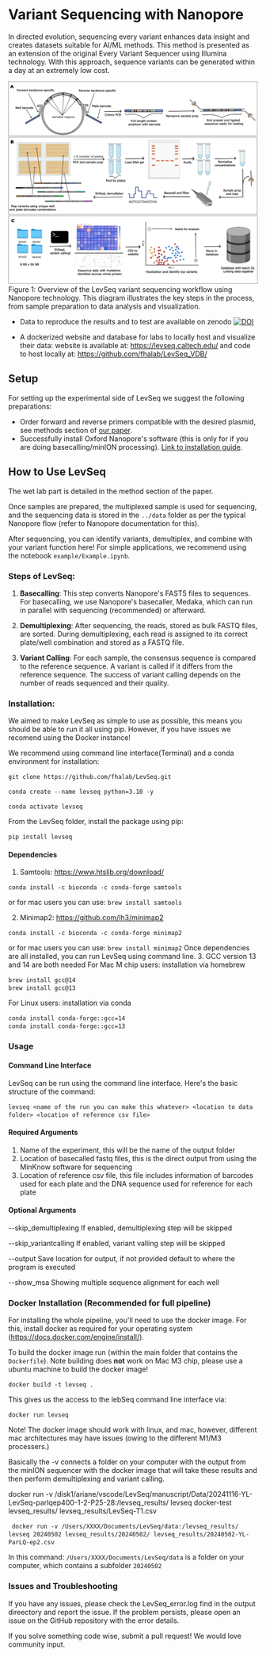 # Variant Sequencing with Nanopore

In directed evolution, sequencing every variant enhances data insight and creates datasets suitable for AI/ML methods. This method is presented as an extension of the original Every Variant Sequencer using Illumina technology. With this approach, sequence variants can be generated within a day at an extremely low cost.

![Figure 1: LevSeq Workflow](manuscript/figures/LevSeq_Figure-1.png)
Figure 1: Overview of the LevSeq variant sequencing workflow using Nanopore technology. This diagram illustrates the key steps in the process, from sample preparation to data analysis and visualization.


- Data to reproduce the results and to test are available on zenodo [![DOI](https://zenodo.org/badge/DOI/10.5281/zenodo.13694463.svg)](https://doi.org/10.5281/zenodo.13694463)

- A dockerized website and database for labs to locally host and visualize their data: website is available at: https://levseq.caltech.edu/ and code to host locally at: https://github.com/fhalab/LevSeq_VDB/

## Setup

For setting up the experimental side of LevSeq we suggest the following preparations:

- Order forward and reverse primers compatible with the desired plasmid, see methods section of [our paper](http://biorxiv.org/cgi/content/short/2024.09.04.611255v1?rss=1).
- Successfully install Oxford Nanopore's software (this is only for if you are doing basecalling/minION processing). [Link to installation guide](https://nanoporetech.com/).

## How to Use LevSeq

The wet lab part is detailed in the method section of the paper. 

Once samples are prepared, the multiplexed sample is used for sequencing, and the sequencing data is stored in the `../data` folder as per the typical Nanopore flow (refer to Nanopore documentation for this).

After sequencing, you can identify variants, demultiplex, and combine with your variant function here! For simple applications, we recommend using the notebook `example/Example.ipynb`.

### Steps of LevSeq:

1. **Basecalling**: This step converts Nanopore's FAST5 files to sequences. For basecalling, we use Nanopore's basecaller, Medaka, which can run in parallel with sequencing (recommended) or afterward.

2. **Demultiplexing**: After sequencing, the reads, stored as bulk FASTQ files, are sorted. During demultiplexing, each read is assigned to its correct plate/well combination and stored as a FASTQ file.

3. **Variant Calling**: For each sample, the consensus sequence is compared to the reference sequence. A variant is called if it differs from the reference sequence. The success of variant calling depends on the number of reads sequenced and their quality.


### Installation:

We aimed to make LevSeq as simple to use as possible, this means you should be able to run it all using pip. However, if you have issues we recomend using the Docker instance!

We recommend using command line interface(Terminal) and a conda environment for installation:
```
git clone https://github.com/fhalab/LevSeq.git
```

```
conda create --name levseq python=3.10 -y
```

```
conda activate levseq
```

From the LevSeq folder, install the package using pip:

```
pip install levseq
```
#### Dependencies 

1. Samtools: https://www.htslib.org/download/ 
```
conda install -c bioconda -c conda-forge samtools
```
or for mac users you can use: `brew install samtools`

2. Minimap2: https://github.com/lh3/minimap2
```
conda install -c bioconda -c conda-forge minimap2
```
or for mac users you can use: `brew install minimap2`
Once dependencies are all installed, you can run LevSeq using command line.
3. GCC version 13 and 14 are both needed
For Mac M chip users: installation via homebrew
```
brew install gcc@14
brew install gcc@13
```
For Linux users: installation via conda 
```
conda install conda-forge::gcc=14
conda install conda-forge::gcc=13
```

### Usage
#### Command Line Interface
LevSeq can be run using the command line interface. Here's the basic structure of the command:

```
levseq <name of the run you can make this whatever> <location to data folder> <location of reference csv file>
```
#### Required Arguments
1. Name of the experiment, this will be the name of the output folder
2. Location of basecalled fastq files, this is the direct output from using the MinKnow software for sequencing
3. Location of reference csv file, this file includes information of barcodes used for each plate and the DNA sequence used for reference for each plate

#### Optional Arguments
--skip\_demultiplexing If enabled, demultiplexing step will be skipped 

--skip\_variantcalling If enabled, variant valling step will be skipped 

--output Save location for output, if not provided default to where the program is executed

--show\_msa Showing multiple sequence alignment for each well

### Docker Installation (Recommended for full pipeline)  
For installing the whole pipeline, you'll need to use the docker image. For this, install docker as required for your 
operating system (https://docs.docker.com/engine/install/).


To build the docker image run (within the main folder that contains the `Dockerfile`). Note building does **not** work 
on Mac M3 chip, please use a ubuntu machine to build the docker image!

```
docker build -t levseq .
```

This gives us the access to the lebSeq command line interface via:

```
docker run levseq
```
Note! The docker image should work with linux, and mac, however, different mac architectures may have issues (owing to the different M1/M3 processers.)

Basically the -v connects a folder on your computer with the output from the minION sequencer with the docker image that will take these results and then perform 
demultiplexing and variant calling.

docker run -v /disk1/ariane/vscode/LevSeq/manuscript/Data/20241116-YL-LevSeq-parlqep400-1-2-P25-28:/levseq_results/ levseq docker-test levseq_results/ levseq_results/LevSeq-T1.csv
```
 docker run -v /Users/XXXX/Documents/LevSeq/data:/levseq_results/ levseq 20240502 levseq_results/20240502/ levseq_results/20240502-YL-ParLQ-ep2.csv
```

In this command: `/Users/XXXX/Documents/LevSeq/data` is a folder on your computer, which contains a subfolder `20240502` 

### Issues and Troubleshooting

If you have any issues, please check the LevSeq\_error.log find in the output direectory and report the issue. If the problem persists, please open an issue on the GitHub repository with the error details.

If you solve something code wise, submit a pull request! We would love community input.
